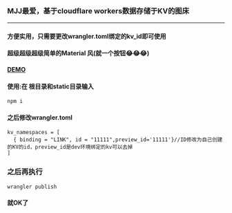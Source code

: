 ### MJJ最爱，基于cloudflare workers数据存储于KV的图床

------------

#### 方便实用，只需要更改wrangler.toml绑定的kv_id即可使用
#### 超级超级超级简单的Material 风(就一个按钮😂😂😂)
#### [DEMO](https://img.giao111.workers.dev/ "DEMO")

#### 使用:在 根目录和static目录输入

    npm i
#### 	之后修改wrangler.toml


    kv_namespaces = [
      { binding = "LINK", id = "11111",preview_id='11111'}//ID修改为自己创建的KV的id，preview_id是dev环境绑定的kv可以去掉
    ]
### 	之后再执行


    wrangler publish
#### 	就OK了
